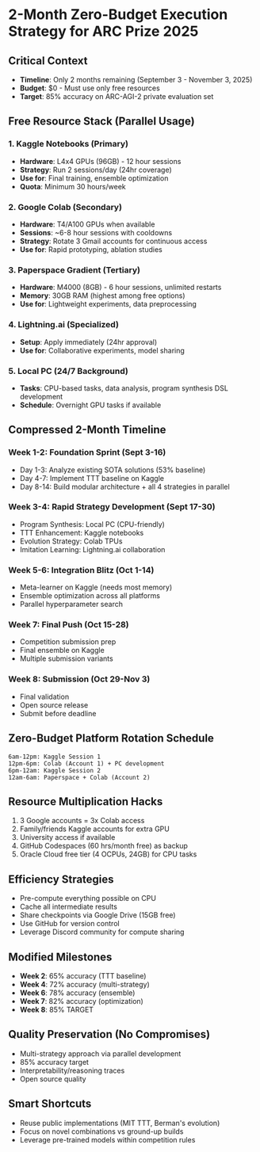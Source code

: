 # 2-Month Zero-Budget Execution Strategy for ARC Prize 2025

## Critical Context
- **Timeline**: Only 2 months remaining (September 3 - November 3, 2025)
- **Budget**: $0 - Must use only free resources
- **Target**: 85% accuracy on ARC-AGI-2 private evaluation set

## Free Resource Stack (Parallel Usage)

### 1. Kaggle Notebooks (Primary)
- **Hardware**: L4x4 GPUs (96GB) - 12 hour sessions
- **Strategy**: Run 2 sessions/day (24hr coverage)
- **Use for**: Final training, ensemble optimization
- **Quota**: Minimum 30 hours/week

### 2. Google Colab (Secondary)
- **Hardware**: T4/A100 GPUs when available
- **Sessions**: ~6-8 hour sessions with cooldowns
- **Strategy**: Rotate 3 Gmail accounts for continuous access
- **Use for**: Rapid prototyping, ablation studies

### 3. Paperspace Gradient (Tertiary)
- **Hardware**: M4000 (8GB) - 6 hour sessions, unlimited restarts
- **Memory**: 30GB RAM (highest among free options)
- **Use for**: Lightweight experiments, data preprocessing

### 4. Lightning.ai (Specialized)
- **Setup**: Apply immediately (24hr approval)
- **Use for**: Collaborative experiments, model sharing

### 5. Local PC (24/7 Background)
- **Tasks**: CPU-based tasks, data analysis, program synthesis DSL development
- **Schedule**: Overnight GPU tasks if available

## Compressed 2-Month Timeline

### Week 1-2: Foundation Sprint (Sept 3-16)
- Day 1-3: Analyze existing SOTA solutions (53% baseline)
- Day 4-7: Implement TTT baseline on Kaggle
- Day 8-14: Build modular architecture + all 4 strategies in parallel

### Week 3-4: Rapid Strategy Development (Sept 17-30)
- Program Synthesis: Local PC (CPU-friendly)
- TTT Enhancement: Kaggle notebooks
- Evolution Strategy: Colab TPUs
- Imitation Learning: Lightning.ai collaboration

### Week 5-6: Integration Blitz (Oct 1-14)
- Meta-learner on Kaggle (needs most memory)
- Ensemble optimization across all platforms
- Parallel hyperparameter search

### Week 7: Final Push (Oct 15-28)
- Competition submission prep
- Final ensemble on Kaggle
- Multiple submission variants

### Week 8: Submission (Oct 29-Nov 3)
- Final validation
- Open source release
- Submit before deadline

## Zero-Budget Platform Rotation Schedule
```
6am-12pm: Kaggle Session 1
12pm-6pm: Colab (Account 1) + PC development  
6pm-12am: Kaggle Session 2
12am-6am: Paperspace + Colab (Account 2)
```

## Resource Multiplication Hacks
1. 3 Google accounts = 3x Colab access
2. Family/friends Kaggle accounts for extra GPU
3. University access if available
4. GitHub Codespaces (60 hrs/month free) as backup
5. Oracle Cloud free tier (4 OCPUs, 24GB) for CPU tasks

## Efficiency Strategies
- Pre-compute everything possible on CPU
- Cache all intermediate results
- Share checkpoints via Google Drive (15GB free)
- Use GitHub for version control
- Leverage Discord community for compute sharing

## Modified Milestones
- **Week 2**: 65% accuracy (TTT baseline)
- **Week 4**: 72% accuracy (multi-strategy)
- **Week 6**: 78% accuracy (ensemble)
- **Week 7**: 82% accuracy (optimization)
- **Week 8**: 85% TARGET

## Quality Preservation (No Compromises)
- Multi-strategy approach via parallel development
- 85% accuracy target
- Interpretability/reasoning traces
- Open source quality

## Smart Shortcuts
- Reuse public implementations (MIT TTT, Berman's evolution)
- Focus on novel combinations vs ground-up builds
- Leverage pre-trained models within competition rules